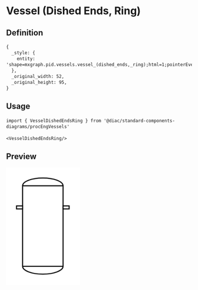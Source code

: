 # Vessel (Dished Ends, Ring)

## Definition

```
{
  _style: { 
    entity: 'shape=mxgraph.pid.vessels.vessel_(dished_ends,_ring);html=1;pointerEvents=1;align=center;verticalLabelPosition=bottom;verticalAlign=top;dashed=0;',
  },
  _original_width: 52,
  _original_height: 95,
}
```

## Usage

```
import { VesselDishedEndsRing } from '@diac/standard-components-diagrams/procEngVessels'

<VesselDishedEndsRing/>
```

## Preview

<img src="./vessel-dished-ends-ring.png" width="200"/>
